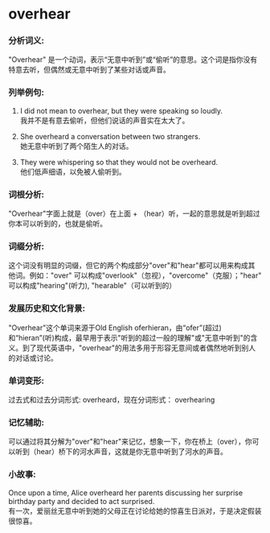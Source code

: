 # overhear

### 分析词义:

  

"Overhear" 是一个动词，表示“无意中听到”或“偷听”的意思。这个词是指你没有特意去听，但偶然或无意中听到了某些对话或声音。

  

### 列举例句:

  

1.  I did not mean to overhear, but they were speaking so loudly.  
    我并不是有意去偷听，但他们说话的声音实在太大了。
    
      
    
2.  She overheard a conversation between two strangers.  
    她无意中听到了两个陌生人的对话。
    
      
    
3.  They were whispering so that they would not be overheard.  
    他们低声细语，以免被人偷听到。
    
      
    

  

### 词根分析:

  

"Overhear"字面上就是（over）在上面 + （hear）听，一起的意思就是听到超过你本可以听到的，也就是偷听。

  

### 词缀分析:

  

这个词没有明显的词缀，但它的两个构成部分"over"和"hear"都可以用来构成其他词。例如："over" 可以构成"overlook"（忽视），"overcome"（克服）；"hear" 可以构成"hearing"(听力), "hearable"（可以听到的）

  

### 发展历史和文化背景:

  

"Overhear"这个单词来源于Old English oferhieran，由“ofer”(超过)和“hieran”(听)构成，最早用于表示"听到的超过一般的理解"或"无意中听到"的含义。到了现代英语中，"overhear"的用法多用于形容无意间或者偶然地听到别人的对话或讨论。

  

### 单词变形:

  

过去式和过去分词形式: overheard，现在分词形式： overhearing

  

### 记忆辅助:

  

可以通过将其分解为"over"和"hear"来记忆，想象一下，你在桥上（over），你可以听到（hear）桥下的河水声音，这就是你无意中听到了河水的声音。

  

### 小故事:

  

Once upon a time, Alice overheard her parents discussing her surprise birthday party and decided to act surprised.  
有一次，爱丽丝无意中听到她的父母正在讨论给她的惊喜生日派对，于是决定假装很惊喜。
